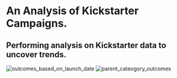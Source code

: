 # An Analysis of Kickstarter Campaigns.
Performing analysis on Kickstarter data to uncover trends.
---
![outcomes_based_on_launch_date](path/to/outcomes_based_on_launch_date.png)
![parent_cateogory_outcomes](path/to/parent_cateogory_outcomes)
